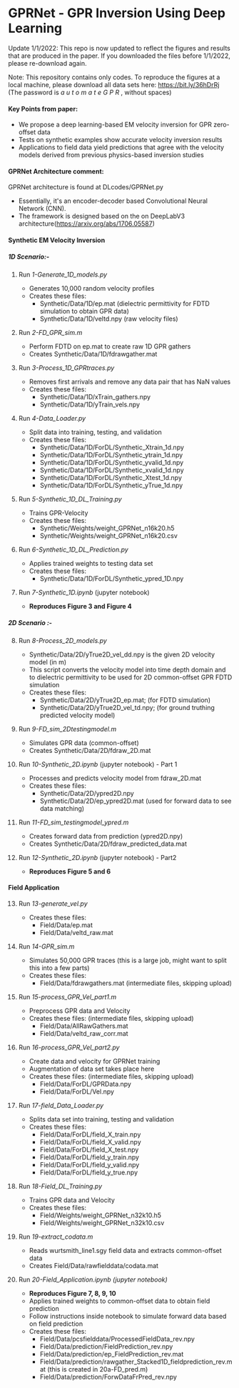 # GPRNet - GPR Inversion Using Deep Learning

Update 1/1/2022: This repo is now updated to reflect the figures and results that are produced in the paper. If you downloaded the files before 1/1/2022, please re-download again.

Note: This repository contains only codes. To reproduce the figures at a local machine, please download all data sets here: https://bit.ly/36hDrRj (The password is *a u t o m a t e G P R* , without spaces)

#### Key Points from paper:
- We propose a deep learning-based EM velocity inversion for GPR zero-offset data
- Tests on synthetic examples show accurate velocity inversion results
- Applications to field data yield predictions that agree with the velocity models derived from previous physics-based inversion studies

#### GPRNet Architecture comment:
GPRNet architecture is found at DLcodes/GPRNet.py
- Essentially, it's an encoder-decoder based Convolutional Neural Network (CNN).
- The framework is designed based on the on DeepLabV3 architecture(https://arxiv.org/abs/1706.05587)

#### **Synthetic EM Velocity Inversion**
##### 1D Scenario:-

1. Run *1-Generate_1D_models.py*
   - Generates 10,000 random velocity profiles
   - Creates these files:
     - Synthetic/Data/1D/ep.mat (dielectric permittivity for FDTD simulation to obtain GPR data)
     - Synthetic/Data/1D/veltd.npy (raw velocity files)

2. Run *2-FD_GPR_sim.m*
   - Perform FDTD on ep.mat to create raw 1D GPR gathers
   - Creates Synthetic/Data/1D/fdrawgather.mat

3. Run *3-Process_1D_GPRtraces.py*
   - Removes first arrivals and remove any data pair that has NaN values
   - Creates these files:
     - Synthetic/Data/1D/xTrain_gathers.npy
     - Synthetic/Data/1D/yTrain_vels.npy

4. Run *4-Data_Loader.py*
   - Split data into training, testing, and validation
   - Creates these files:
     - Synthetic/Data/1D/ForDL/Synthetic_Xtrain_1d.npy
     - Synthetic/Data/1D/ForDL/Synthetic_ytrain_1d.npy
     - Synthetic/Data/1D/ForDL/Synthetic_yvalid_1d.npy
     - Synthetic/Data/1D/ForDL/Synthetic_xvalid_1d.npy
     - Synthetic/Data/1D/ForDL/Synthetic_Xtest_1d.npy
     - Synthetic/Data/1D/ForDL/Synthetic_yTrue_1d.npy

5. Run *5-Synthetic_1D_DL_Training.py*
   - Trains GPR-Velocity
   - Creates these files:
     - Synthetic/Weights/weight_GPRNet_n16k20.h5
     - Synthetic/Weights/weight_GPRNet_n16k20.csv

6. Run *6-Synthetic_1D_DL_Prediction.py*
   - Applies trained weights to testing data set
   - Creates these files:
     - Synthetic/Data/1D/ForDL/Synthetic_ypred_1D.npy

7. Run *7-Synthetic_1D.ipynb* (jupyter notebook)
   - **Reproduces Figure 3 and Figure 4**

##### 2D Scenario :- 

8. Run *8-Process_2D_models.py*
   - Synthetic/Data/2D/yTrue2D_vel_dd.npy is the given 2D velocity model (in m)
   - This script converts the velocity model into time depth domain and to dielectric permittivity to be used for 2D common-offset GPR FDTD simulation
   - Creates these files:
     - Synthetic/Data/2D/yTrue2D_ep.mat; (for FDTD simulation)
     - Synthetic/Data/2D/yTrue2D_vel_td.npy; (for ground truthing predicted velocity model)

9. Run *9-FD_sim_2Dtestingmodel.m*
   - Simulates GPR data (common-offset)
   - Creates Synthetic/Data/2D/fdraw_2D.mat

10. Run *10-Synthetic_2D.ipynb* (jupyter notebook) - Part 1
    - Processes and predicts velocity model from fdraw_2D.mat
    - Creates these files:
      - Synthetic/Data/2D/ypred2D.npy
      - Synthetic/Data/2D/ep_ypred2D.mat (used for forward data to see data matching)

11. Run *11-FD_sim_testingmodel_ypred.m*
    - Creates forward data from prediction (ypred2D.npy)
    - Creates Synthetic/Data/2D/fdraw_predicted_data.mat

12. Run *12-Synthetic_2D.ipynb* (jupyter notebook) - Part2 
    - **Reproduces Figure 5 and 6**

#### **Field Application**

13. Run *13-generate_vel.py*
    - Creates these files:
      - Field/Data/ep.mat
      - Field/Data/veltd_raw.mat

14. Run *14-GPR_sim.m*
    - Simulates 50,000 GPR traces (this is a large job, might want to split this into a few parts)
    - Creates these files:
      - Field/Data/fdrawgathers.mat (intermediate files, skipping upload)

15. Run *15-process_GPR_Vel_part1.m*
    - Preprocess GPR data and Velocity
    - Creates these files: (intermediate files, skipping upload)
      - Field/Data/AllRawGathers.mat 
      - Field/Data/veltd_raw_corr.mat 

16. Run *16-process_GPR_Vel_part2.py*
    - Create data and velocity for GPRNet training
    - Augmentation of data set takes place here
    - Creates these files: (intermediate files, skipping upload)
      - Field/Data/ForDL/GPRData.npy
      - Field/Data/ForDL/Vel.npy

17. Run *17-field_Data_Loader.py*
    - Splits data set into training, testing and validation
    - Creates these files:
      - Field/Data/ForDL/field_X_train.npy
      - Field/Data/ForDL/field_X_valid.npy
      - Field/Data/ForDL/field_X_test.npy
      - Field/Data/ForDL/field_y_train.npy
      - Field/Data/ForDL/field_y_valid.npy
      - Field/Data/ForDL/field_y_true.npy

18. Run *18-Field_DL_Training.py*
    - Trains GPR data and Velocity 
    - Creates these files:
      - Field/Weights/weight_GPRNet_n32k10.h5
      - Field/Weights/weight_GPRNet_n32k10.csv

19. Run *19-extract_codata.m*
    - Reads wurtsmith_line1.sgy field data and extracts common-offset data
    - Creates Field/Data/rawfielddata/codata.mat

20. Run *20-Field_Application.ipynb (jupyter notebook)*
    - **Reproduces Figure 7, 8, 9, 10**
    - Applies trained weights to common-offset data to obtain field prediction
    - Follow instructions inside notebook to simulate forward data based on field prediction
    - Creates these files:
      - Field/Data/pcsfielddata/ProcessedFieldData_rev.npy
      - Field/Data/prediction/FieldPrediction_rev.npy
      - Field/Data/prediction/ep_FieldPrediction_rev.mat
      - Field/Data/prediction/rawgather_Stacked1D_fieldprediction_rev.mat (this is created in 20a-FD_pred.m)
      - Field/Data/prediction/ForwDataFrPred_rev.npy

